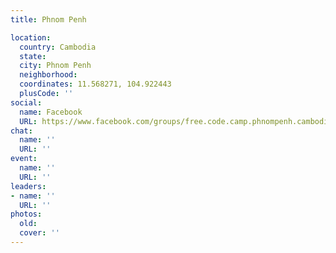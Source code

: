 ```yaml
---
title: Phnom Penh

location:
  country: Cambodia
  state: 
  city: Phnom Penh
  neighborhood: 
  coordinates: 11.568271, 104.922443
  plusCode: ''
social:
  name: Facebook
  URL: https://www.facebook.com/groups/free.code.camp.phnompenh.cambodia
chat:
  name: ''
  URL: ''
event:
  name: ''
  URL: ''
leaders:
- name: ''
  URL: ''
photos:
  old: 
  cover: ''
---
```

